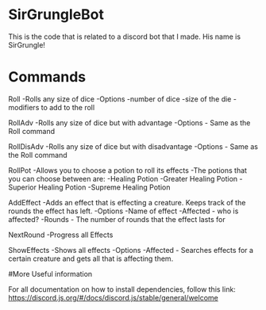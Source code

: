 # SirGrungleBot
This is the code that is related to a discord bot that I made. His name is SirGrungle!

# Commands
Roll
  -Rolls any size of dice
  -Options
    -number of dice
    -size of the die
    -modifiers to add to the roll
    
RollAdv
  -Rolls any size of dice but with advantage
  -Options - Same as the Roll command

RollDisAdv
  -Rolls any size of dice but with disadvantage
  -Options - Same as the Roll command

RollPot
  -Allows you to choose a potion to roll its effects
  -The potions that you can choose between are:
    -Healing Potion
    -Greater Healing Potion
    -Superior Healing Potion
    -Supreme Healing Potion

AddEffect
  -Adds an effect that is effecting a creature. Keeps track of the rounds the effect has left.
  -Options
    -Name of effect
    -Affected - who is affected?
    -Rounds - The number of rounds that the effect lasts for

NextRound
  -Progress all Effects

ShowEffects
  -Shows all effects
  -Options
    -Affected - Searches effects for a certain creature and gets all that is affecting them.


#More Useful information

For all documentation on how to install dependencies, follow this link: https://discord.js.org/#/docs/discord.js/stable/general/welcome
